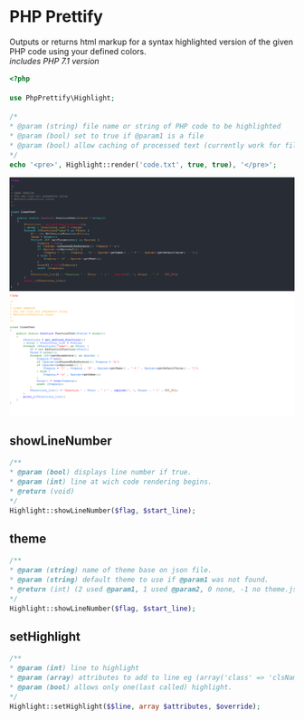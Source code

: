# PHP Prettify 

Outputs or returns html markup for a syntax highlighted version of the given PHP code using your defined colors.   
*includes PHP 7.1 version* 

```php
<?php

use PhpPrettify\Highlight;

/*
* @param (string) file name or string of PHP code to be highlighted
* @param (bool) set to true if @param1 is a file
* @param (bool) allow caching of processed text (currently work for files only)
*/
echo '<pre>', Highlight::render('code.txt', true, true), '</pre>';

```


![alt tag](https://github.com/Ghostff/php_prettify/blob/master/images/dark.png)   
![alt tag](https://github.com/Ghostff/php_prettify/blob/master/images/light.png)

## showLineNumber
```php
/**
* @param (bool) displays line number if true.
* @param (int) line at wich code rendering begins.
* @return (void)
*/
Highlight::showLineNumber($flag, $start_line);
```

## theme
```php
/**
* @param (string) name of theme base on json file.
* @param (string) default theme to use if @param1 was not found.
* @return (int) (2 used @param1, 1 used @param2, 0 none, -1 no theme.json file found)
*/
Highlight::showLineNumber($flag, $start_line);
```

## setHighlight
```php
/**
* @param (int) line to highlight
* @param (array) attributes to add to line eg (array('class' => 'clsName'))
* @param (bool) allows only one(last called) highlight.
*/
Highlight::setHighlight($$line, array $attributes, $override);
```

